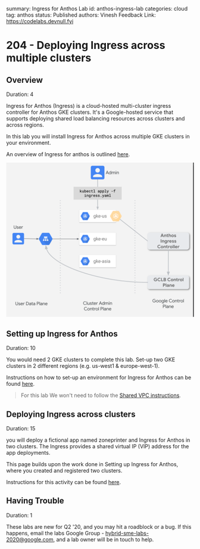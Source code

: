 summary: Ingress for Anthos Lab
id: anthos-ingress-lab
categories: cloud
tag: anthos
status: Published
authors: Vinesh
Feedback Link: https://codelabs.devnull.fyi

# 204 - Deploying Ingress across multiple clusters

<!-- ---------------------------------------------------------------------------- -->
## Overview

Duration: 4

Ingress for Anthos (Ingress) is a cloud-hosted multi-cluster ingress controller for Anthos GKE clusters. It's a Google-hosted service that supports deploying shared load balancing resources across clusters and across regions.

In this lab you will install Ingress for Anthos across multiple GKE clusters in your environment.

An overview of Ingress for anthos is outlined [here](https://cloud.google.com/kubernetes-engine/docs/concepts/ingress-for-anthos).

![Ingress for Anthos Architecture](assets/anthos-ingress-architecture.png)

<!-- ---------------------------------------------------------------------------- -->
## Setting up Ingress for Anthos

Duration: 10

You would need 2 GKE clusters to complete this lab. Set-up two GKE clusters in 2 different regions (e.g. us-west1 & europe-west-1).

Instructions on how to set-up an environment for Ingress for Anthos can be found [here](https://cloud.google.com/kubernetes-engine/docs/how-to/ingress-for-anthos-setup).

> For this lab We won't need to follow the [Shared VPC instructions](https://cloud.google.com/kubernetes-engine/docs/how-to/ingress-for-anthos-setup#shared_vpc_deployment).

<!-- ---------------------------------------------------------------------------- -->
## Deploying Ingress across clusters

Duration: 15

you will deploy a fictional app named zoneprinter and Ingress for Anthos in two clusters. The Ingress provides a shared virtual IP (VIP) address for the app deployments.

This page builds upon the work done in Setting up Ingress for Anthos, where you created and registered two clusters.

Instructions for this activity can be found [here](https://cloud.google.com/kubernetes-engine/docs/how-to/ingress-for-anthos).

<!-- ---------------------------------------------------------------------------- -->
## Having Trouble

Duration: 1

These labs are new for Q2 '20, and you may hit a roadblock or a bug. If this happens, email the labs Google Group - [hybrid-sme-labs-2020@google.com](mailto:hybrid-sme-labs-2020@google.com), and a lab owner will be in touch to help.
